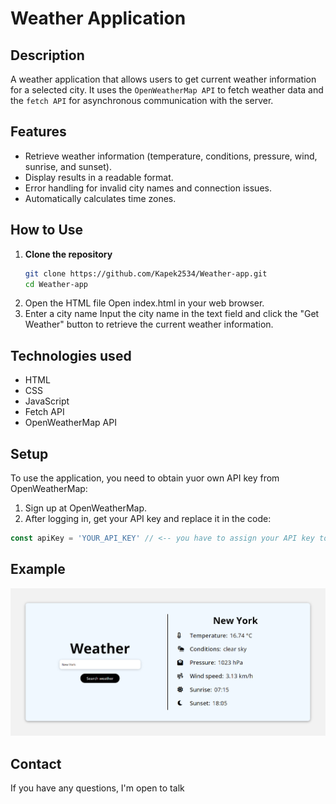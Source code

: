 # Weather Application

## Description
A weather application that allows users to get current weather information for a selected city. It uses the `OpenWeatherMap API` to fetch weather data and the `fetch API` for asynchronous communication with the server.

## Features
- Retrieve weather information (temperature, conditions, pressure, wind, sunrise, and sunset).
- Display results in a readable format.
- Error handling for invalid city names and connection issues.
- Automatically calculates time zones. 

## How to Use
1. **Clone the repository**
   ```bash
   git clone https://github.com/Kapek2534/Weather-app.git
   cd Weather-app
2. Open the HTML file Open index.html in your web browser.
3. Enter a city name Input the city name in the text field and click the "Get Weather" button to retrieve the current weather information.

## Technologies used
* HTML
* CSS
* JavaScript
* Fetch API
* OpenWeatherMap API

## Setup
To use the application, you need to obtain yuor own API key from OpenWeatherMap:
1. Sign up at OpenWeatherMap.
2. After logging in, get your API key and replace it in the code:
```javascript
const apiKey = 'YOUR_API_KEY' // <-- you have to assign your API key to this variable
```
## Example 
![App appearance](/screenshots/screenApp.png)

## Contact
If you have any questions, I'm open to talk